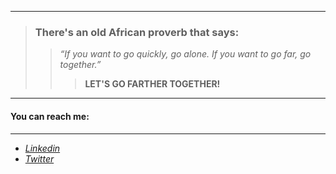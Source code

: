 

<!--
**KwameForbes/KwameForbes** is a ✨ _special_ ✨ repository because its `README.md` (this file) appears on your GitHub profile.

Here are some ideas to get you started:

- 🔭 I’m currently working on ...
- 🌱 I’m currently learning ...
- 👯 I’m looking to collaborate on ...
- 🤔 I’m looking for help with ...
- 💬 Ask me about ...
- 📫 How to reach me: ...
- 😄 Pronouns: ...
- ⚡ Fun fact: ...
-->
_____
>### **There's an old African proverb that says:**
>>*“If you want to go quickly, go alone. If you want to go far, go together.”*
>>>**LET'S GO FARTHER TOGETHER!**
_____

#### You can reach me:
______
* *[Linkedin](https://www.linkedin.com/in/kwame-forbes-008451192/ "Kwame Forbes")*
* *[Twitter](https://twitter.com/kwame_forbes "Kwame Forbes")*


